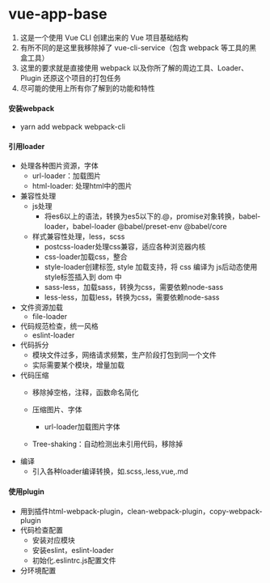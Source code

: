 # vue-app-base

1. 这是一个使用 Vue CLI 创建出来的 Vue 项目基础结构
2. 有所不同的是这里我移除掉了 vue-cli-service（包含 webpack 等工具的黑盒工具）
3. 这里的要求就是直接使用 webpack 以及你所了解的周边工具、Loader、Plugin 还原这个项目的打包任务
4. 尽可能的使用上所有你了解到的功能和特性

#### 安装webpack
- yarn add webpack webpack-cli
#### 引用loader
- 处理各种图片资源，字体
  - url-loader：加载图片
  - html-loader: 处理html中的图片
- 兼容性处理
  - js处理
    - 将es6以上的语法，转换为es5以下的.@，promise对象转换，babel-loader，babel-loader @babel/preset-env @babel/core
  - 样式兼容性处理，less，scss
    - postcss-loader处理css兼容，适应各种浏览器内核
    - css-loader加载css，整合
    - style-loader创建标签, style 加载支持，将 css 编译为 js后动态使用style标签插入到 dom 中
    - sass-less，加载sass，转换为css，需要依赖node-sass
    - less-less，加载less，转换为css，需要依赖node-sass
- 文件资源加载
  - file-loader
- 代码规范检查，统一风格
  - eslint-loader
- 代码拆分
  - 模块文件过多，网络请求频繁，生产阶段打包到同一个文件
  - 实际需要某个模块，增量加载
- 代码压缩
  - 移除掉空格，注释，函数命名简化
  - 压缩图片、字体
    - url-loader加载图片字体

  - Tree-shaking：自动检测出未引用代码，移除掉
- 编译
  - 引入各种loader编译转换，如.scss,.less,vue,.md
#### 使用plugin
- 用到插件html-webpack-plugin，clean-webpack-plugin，copy-webpack-plugin
- 代码检查配置
  - 安装对应模块
  - 安装eslint，eslint-loader
  - 初始化.eslintrc.js配置文件
- 分环境配置